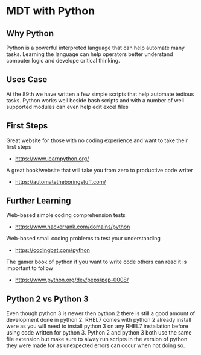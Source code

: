 # MDT with Python

## Why Python
Python is a powerful interpreted language that can help automate many tasks. Learning the language can help operators better understand computer logic and develope critical thinking. 

## Uses Case
At the 89th we have written a few simple scripts that help automate tedious tasks. Python works well beside bash scripts and with a number of well supported modules can even help edit excel files 

## First Steps
Great website for those with no coding experience and want to take their first steps
- https://www.learnpython.org/ 

A great book/website that will take you from zero to productive code writer
- https://automatetheboringstuff.com/

## Further Learning
Web-based simple coding comprehension tests
- https://www.hackerrank.com/domains/python

Web-based small coding problems to test your understanding
- https://codingbat.com/python
    
The gamer book of python if you want to write code others can read it is important to follow 
- https://www.python.org/dev/peps/pep-0008/

## Python 2 vs Python 3
Even though python 3 is newer then python 2 there is still a good amount of development done in python 2. RHEL7 comes with python 2 already install were as you will need to install python 3 on any RHEL7 installation before using code written for python 3. Python 2 and python 3 both use the same file extension but make sure to alway run scripts in the version of python they were made for as unexpected errors can occur when not doing so.   
